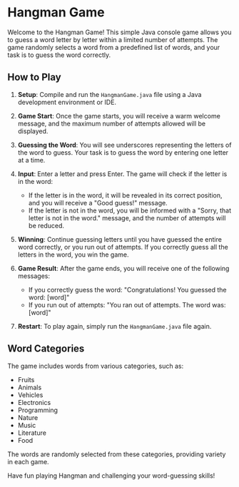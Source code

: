 # Hangman Game

Welcome to the Hangman Game! This simple Java console game allows you to guess a word letter by letter within a limited number of attempts. The game randomly selects a word from a predefined list of words, and your task is to guess the word correctly.

## How to Play

1. **Setup**: Compile and run the `HangmanGame.java` file using a Java development environment or IDE.

2. **Game Start**: Once the game starts, you will receive a warm welcome message, and the maximum number of attempts allowed will be displayed.

3. **Guessing the Word**: You will see underscores representing the letters of the word to guess. Your task is to guess the word by entering one letter at a time.

4. **Input**: Enter a letter and press Enter. The game will check if the letter is in the word:
   - If the letter is in the word, it will be revealed in its correct position, and you will receive a "Good guess!" message.
   - If the letter is not in the word, you will be informed with a "Sorry, that letter is not in the word." message, and the number of attempts will be reduced.

5. **Winning**: Continue guessing letters until you have guessed the entire word correctly, or you run out of attempts. If you correctly guess all the letters in the word, you win the game.

6. **Game Result**: After the game ends, you will receive one of the following messages:
   - If you correctly guess the word: "Congratulations! You guessed the word: [word]"
   - If you run out of attempts: "You ran out of attempts. The word was: [word]"

7. **Restart**: To play again, simply run the `HangmanGame.java` file again.

## Word Categories

The game includes words from various categories, such as:
- Fruits
- Animals
- Vehicles
- Electronics
- Programming
- Nature
- Music
- Literature
- Food

The words are randomly selected from these categories, providing variety in each game.

Have fun playing Hangman and challenging your word-guessing skills!
